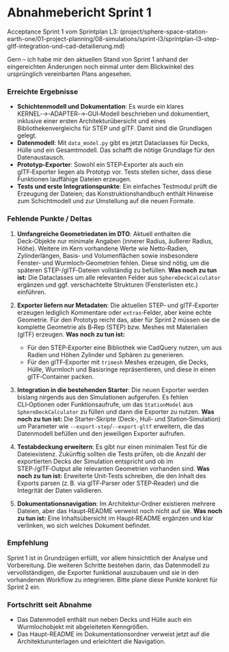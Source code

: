 # Abnahmebericht Sprint 1

Acceptance Sprint 1 vom Sprintplan L3:
(project/sphere-space-station-earth-one/01-project-planning/08-simulations/sprint-l3/sprintplan-l3-step-gltf-integration-und-cad-detailierung.md)

Gern – ich habe mir den aktuellen Stand von Sprint 1 anhand der eingereichten Änderungen noch einmal unter dem Blickwinkel des ursprünglich vereinbarten Plans angesehen.

### Erreichte Ergebnisse

* **Schichtenmodell und Dokumentation**: Es wurde ein klares KERNEL‑→‑ADAPTER‑→‑GUI‑Modell beschrieben und dokumentiert, inklusive einer ersten Architekturübersicht und eines Bibliothekenvergleichs für STEP und glTF. Damit sind die Grundlagen gelegt.
* **Datenmodell**: Mit `data_model.py` gibt es jetzt Dataclasses für Decks, Hülle und ein Gesamtmodell. Das schafft die nötige Grundlage für den Datenaustausch.
* **Prototyp‑Exporter**: Sowohl ein STEP‑Exporter als auch ein glTF‑Exporter liegen als Prototyp vor. Tests stellen sicher, dass diese Funktionen lauffähige Dateien erzeugen.
* **Tests und erste Integrationspunkte**: Ein einfaches Testmodul prüft die Erzeugung der Dateien; das Konstruktionshandbuch enthält Hinweise zum Schichtmodell und zur Umstellung auf die neuen Formate.

### Fehlende Punkte / Deltas

1. **Umfangreiche Geometriedaten im DTO**: Aktuell enthalten die Deck‑Objekte nur minimale Angaben (innerer Radius, äußerer Radius, Höhe). Weitere im Kern vorhandene Werte wie Netto‑Radien, Zylinderlängen, Basis‑ und Volumenflächen sowie insbesondere Fenster‑ und Wurmloch‑Geometrien fehlen. Diese sind nötig, um die späteren STEP-/glTF‑Dateien vollständig zu befüllen.
   **Was noch zu tun ist:** Die Dataclasses um alle relevanten Felder aus `SphereDeckCalculator` ergänzen und ggf. verschachtelte Strukturen (Fensterlisten etc.) einführen.

2. **Exporter liefern nur Metadaten**: Die aktuellen STEP‑ und glTF‑Exporter erzeugen lediglich Kommentare oder `extras`‑Felder, aber keine echte Geometrie. Für den Prototyp reicht das, aber für Sprint 2 müssen sie die komplette Geometrie als B‑Rep (STEP) bzw. Meshes mit Materialien (glTF) erzeugen.
   **Was noch zu tun ist:**

   * Für den STEP‑Exporter eine Bibliothek wie CadQuery nutzen, um aus Radien und Höhen Zylinder und Sphären zu generieren.
   * Für den glTF‑Exporter mit `trimesh` Meshes erzeugen, die Decks, Hülle, Wurmloch und Basisringe repräsentieren, und diese in einen glTF‑Container packen.

3. **Integration in die bestehenden Starter**: Die neuen Exporter werden bislang nirgends aus den Simulationen aufgerufen. Es fehlen CLI‑Optionen oder Funktionsaufrufe, um das `StationModel` aus `SphereDeckCalculator` zu füllen und dann die Exporter zu nutzen.
   **Was noch zu tun ist:** Die Starter‑Skripte (Deck‑, Hull‑ und Station‑Simulation) um Parameter wie `--export-step`/`--export-gltf` erweitern, die das Datenmodell befüllen und den jeweiligen Exporter aufrufen.

4. **Testabdeckung erweitern**: Es gibt nur einen minimalen Test für die Dateiexistenz. Zukünftig sollten die Tests prüfen, ob die Anzahl der exportierten Decks der Simulation entspricht und ob im STEP‑/glTF‑Output alle relevanten Geometrien vorhanden sind.
   **Was noch zu tun ist:** Erweiterte Unit‑Tests schreiben, die den Inhalt des Exports parsen (z. B. via glTF‑Parser oder STEP‑Reader) und die Integrität der Daten validieren.

5. **Dokumentationsnavigation**: Im Architektur‑Ordner existieren mehrere Dateien, aber das Haupt‑README verweist noch nicht auf sie.
   **Was noch zu tun ist:** Eine Inhaltsübersicht im Haupt‑README ergänzen und klar verlinken, wo sich welches Dokument befindet.

### Empfehlung

Sprint 1 ist in Grundzügen erfüllt, vor allem hinsichtlich der Analyse und Vorbereitung. Die weiteren Schritte bestehen darin, das Datenmodell zu vervollständigen, die Exporter funktional auszubauen und sie in den vorhandenen Workflow zu integrieren. Bitte plane diese Punkte konkret für Sprint 2 ein.

### Fortschritt seit Abnahme

- Das Datenmodell enthält nun neben Decks und Hülle auch ein Wurmlochobjekt mit abgeleiteten Kenngrößen.
- Das Haupt-README im Dokumentationsordner verweist jetzt auf die Architekturunterlagen und erleichtert die Navigation.
